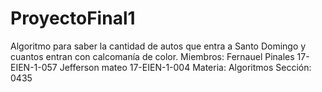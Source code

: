 # ProyectoFinal1
 Algoritmo para saber la cantidad de autos que entra a Santo Domingo y cuantos entran con calcomanía de color.  Miembros:  Fernauel Pinales 17-EIEN-1-057 Jefferson mateo   17-EIEN-1-004  Materia:  Algoritmos  Sección: 0435
